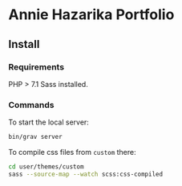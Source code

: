 # Annie Hazarika Portfolio

## Install

### Requirements

PHP > 7.1
Sass installed.

### Commands

To start the local server:
```bash
bin/grav server
```

To compile css files from `custom` there:
```bash
cd user/themes/custom
sass --source-map --watch scss:css-compiled
```